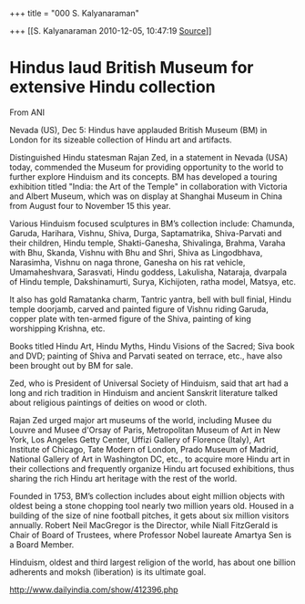 +++
title = "000 S. Kalyanaraman"

+++
[[S. Kalyanaraman	2010-12-05, 10:47:19 [Source](https://groups.google.com/g/bvparishat/c/ilNfZiyH2hY)]]



# Hindus laud British Museum for extensive Hindu collection

  

From ANI  
  
Nevada (US), Dec 5: Hindus have applauded British Museum (BM) in London for its sizeable collection of Hindu art and artifacts.

  

Distinguished Hindu statesman Rajan Zed, in a statement in Nevada (USA) today, commended the Museum for providing opportunity to the world to further explore Hinduism and its concepts. BM has developed a touring exhibition titled "India: the Art of the Temple" in collaboration with Victoria and Albert Museum, which was on display at Shanghai Museum in China from August four to November 15 this year.  
  
Various Hinduism focused sculptures in BM’s collection include: Chamunda, Garuda, Harihara, Vishnu, Shiva, Durga, Saptamatrika, Shiva-Parvati and their children, Hindu temple, Shakti-Ganesha, Shivalinga, Brahma, Varaha with Bhu, Skanda, Vishnu with Bhu and Shri, Shiva as Lingodbhava, Narasimha, Vishnu on naga throne, Ganesha on his rat vehicle, Umamaheshvara, Sarasvati, Hindu goddess, Lakulisha, Nataraja, dvarpala of Hindu temple, Dakshinamurti, Surya, Kichijoten, ratha model, Matsya, etc.  
  
It also has gold Ramatanka charm, Tantric yantra, bell with bull finial, Hindu temple doorjamb, carved and painted figure of Vishnu riding Garuda, copper plate with ten-armed figure of the Shiva, painting of king worshipping Krishna, etc.  
  
Books titled Hindu Art, Hindu Myths, Hindu Visions of the Sacred; Siva book and DVD; painting of Shiva and Parvati seated on terrace, etc., have also been brought out by BM for sale.  
  
Zed, who is President of Universal Society of Hinduism, said that art had a long and rich tradition in Hinduism and ancient Sanskrit literature talked about religious paintings of deities on wood or cloth.  
  
Rajan Zed urged major art museums of the world, including Musee du Louvre and Musee d'Orsay of Paris, Metropolitan Museum of Art in New York, Los Angeles Getty Center, Uffizi Gallery of Florence (Italy), Art Institute of Chicago, Tate Modern of London, Prado Museum of Madrid, National Gallery of Art in Washington DC, etc., to acquire more Hindu art in their collections and frequently organize Hindu art focused exhibitions, thus sharing the rich Hindu art heritage with the rest of the world.  
  
Founded in 1753, BM’s collection includes about eight million objects with oldest being a stone chopping tool nearly two million years old. Housed in a building of the size of nine football pitches, it gets about six million visitors annually. Robert Neil MacGregor is the Director, while Niall FitzGerald is Chair of Board of Trustees, where Professor Nobel laureate Amartya Sen is a Board Member.  
  
Hinduism, oldest and third largest religion of the world, has about one billion adherents and moksh (liberation) is its ultimate goal.  

  

<http://www.dailyindia.com/show/412396.php>

